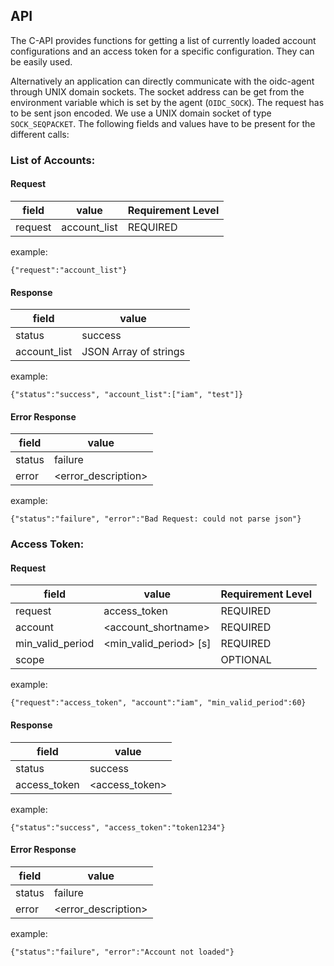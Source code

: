 ## API
The C-API provides functions for getting a list of currently loaded account 
configurations and an access token for a specific configuration. They can be 
easily used. 

Alternatively an application can directly communicate with the oidc-agent through UNIX domain sockets. The socket address can be get from the environment variable which is set by the agent (```OIDC_SOCK```). The request has to be sent json encoded. We use a UNIX domain socket of type ```SOCK_SEQPACKET```.
The following fields and values have to be present for the different calls:

### List of Accounts:
#### Request
| field   | value         | Requirement Level |
|---------|---------------|-------------------|
| request | account_list  | REQUIRED          |

example:
```
{"request":"account_list"}
```

#### Response
| field         | value                 |
|---------------|-----------------------|
| status        | success               |
| account_list  | JSON Array of strings |

example:
```
{"status":"success", "account_list":["iam", "test"]}
```

#### Error Response
| field  | value               |
|--------|---------------------|
| status | failure             |
| error  | <error_description> |

example:
```
{"status":"failure", "error":"Bad Request: could not parse json"}
```

### Access Token:
#### Request
| field            | value                            | Requirement Level |
|------------------|----------------------------------|-------------------|
| request          | access_token                     | REQUIRED          |
| account          | <account_shortname>              | REQUIRED          |
| min_valid_period | <min_valid_period> [s]           | REQUIRED          |
| scope            | <space delimited list of scopes> | OPTIONAL          |

example:
```
{"request":"access_token", "account":"iam", "min_valid_period":60}
```

#### Response
| field        | value          |
|--------------|----------------|
| status       | success        |
| access_token | <access_token> |

example:
```
{"status":"success", "access_token":"token1234"}
```

#### Error Response
| field  | value               |
|--------|---------------------|
| status | failure             |
| error  | <error_description> |

example:
```
{"status":"failure", "error":"Account not loaded"}
```
